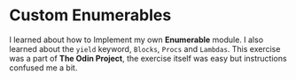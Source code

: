 # Custom Enumerables

I learned about how to Implement my own **Enumerable** module. I also learned about the `yield` keyword, `Blocks`, `Procs` and `Lambdas`. This exercise was a part of **The Odin Project**, the exercise itself was easy but instructions confused me a bit.